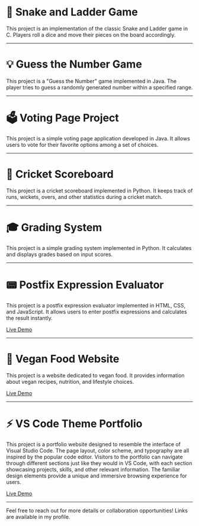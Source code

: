 # 🐍 Snake and Ladder Game
This project is an implementation of the classic Snake and Ladder game in C. Players roll a dice and move their pieces on the board accordingly.

---

# 💡 Guess the Number Game
This project is a "Guess the Number" game implemented in Java. The player tries to guess a randomly generated number within a specified range.

---

# 🗳️ Voting Page Project
This project is a simple voting page application developed in Java. It allows users to vote for their favorite options among a set of choices.

---

# 🏏 Cricket Scoreboard
This project is a cricket scoreboard implemented in Python. It keeps track of runs, wickets, overs, and other statistics during a cricket match.

---

# 🎓 Grading System
This project is a simple grading system implemented in Python. It calculates and displays grades based on input scores.

---

# 📟 Postfix Expression Evaluator
This project is a postfix expression evaluator implemented in HTML, CSS, and JavaScript. It allows users to enter postfix expressions and calculates the result instantly.

[Live Demo](https://postfix-expression-calculator.netlify.app/)

---

# 🌱 Vegan Food Website
This project is a website dedicated to vegan food. It provides information about vegan recipes, nutrition, and lifestyle choices.

[Live Demo](https://vegan-food-website.netlify.app/)

---

# ⚡ VS Code Theme Portfolio
This project is a portfolio website designed to resemble the interface of Visual Studio Code. The page layout, color scheme, and typography are all inspired by the popular code editor. Visitors to the portfolio can navigate through different sections just like they would in VS Code, with each section showcasing projects, skills, and other relevant information. The familiar design elements provide a unique and immersive browsing experience for users.

[Live Demo](https://sanket-mane.netlify.app/)

---

Feel free to reach out for more details or collaboration opportunities! Links are available in my profile.
